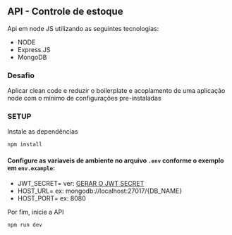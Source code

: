 ## API - Controle de estoque

Api em node JS utilizando as seguintes tecnologias:

- NODE
- Express.JS
- MongoDB

### Desafio

Aplicar clean code e reduzir o boilerplate e acoplamento de uma aplicação node com o mínimo de configurações pre-instaladas

### SETUP

Instale as dependências
```javascript
npm install
```


#### Configure as variaveis de ambiente no arquivo `.env` conforme o exemplo em `env.example`:


- JWT_SECRET= ver: [GERAR O JWT SECRET](https://dev.to/tkirwa/generate-a-random-jwt-secret-key-39j4)
- HOST_URL= ex: mongodb://localhost:27017/{DB_NAME}
- HOST_PORT= ex: 8080


Por fim, inicie a API
```javascript
npm run dev
```
